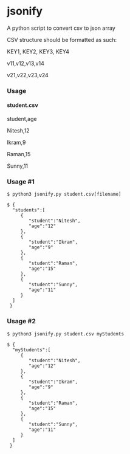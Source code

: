 # jsonify

A python script to convert csv to json array

CSV structure should be formatted as such:

KEY1, KEY2, KEY3, KEY4

v11,v12,v13,v14

v21,v22,v23,v24


### Usage


#### student.csv

student,age

Nitesh,12

Ikram,9

Raman,15

Sunny,11


  ### Usage #1


 ```
 $ python3 jsonify.py student.csv[filename]
 ```
 

 ```
 $ {
   "students":[
      {
         "student":"Nitesh",
         "age":"12"
      },
      {
         "student":"Ikram",
         "age":"9"
      },
      {
         "student":"Raman",
         "age":"15"
      },
      {
         "student":"Sunny",
         "age":"11"
      }
   ]
  }
 ```
 
 ### Usage #2
 ```
 $ python3 jsonify.py student.csv myStudents
```

 ```
 $ {
   "myStudents":[
      {
         "student":"Nitesh",
         "age":"12"
      },
      {
         "student":"Ikram",
         "age":"9"
      },
      {
         "student":"Raman",
         "age":"15"
      },
      {
         "student":"Sunny",
         "age":"11"
      }
   ]
  }
 ```

